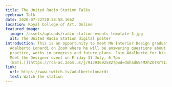 ```yaml
---
title: The United Radio Station Talks
eyebrow: Talk
date: 2020-07-22T20:28:58.166Z
location: Royal College of Art, Online
featured_image:
  image: /assets/uploads/radio-station-events-template-3.jpg
  alt: The United Radio Station digital poster
introduction: This is an opportunity to meet MA Interior Design graduate
  Adalberto Lonardi on Zoom where he will be answering questions about his
  practice, works in progress and future plans. Join Adalberto for his final
  Meet the Designer event on Friday 31 July, 6-7pm
  (BST].[](https://rca-ac.zoom.us/j/91393692582?pwd=dmhadGE4MXhZOTRrY1J5aGltYkNEQT09)
link:
  url: https://www.twitch.tv/adalbertolonardi
  text: Watch the station
---
```

